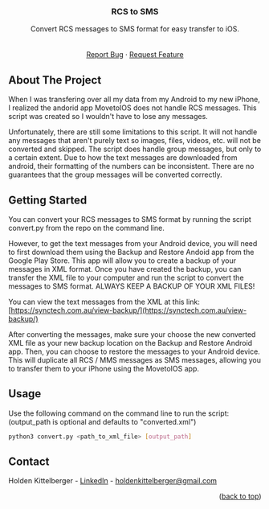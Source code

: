 <a id="readme-top"></a>

<!-- PROJECT LOGO -->
<br />
<div align="center">
  <a href="https://github.com/hkittelberger/RCStoSMS">
  </a>

<h3 align="center">RCS to SMS</h3>

  <p align="center">
    Convert RCS messages to SMS format for easy transfer to iOS.
    <br />
    <br />
    <br />
    <a href="https://github.com/hkittelberger/RCStoSMS/issues/new?labels=bug&template=bug-report---.md">Report Bug</a>
    &middot;
    <a href="https://github.com/hkittelberger/RCStoSMS/issues/new?labels=enhancement&template=feature-request---.md">Request Feature</a>
  </p>
</div>


<!-- ABOUT THE PROJECT -->
## About The Project

When I was transfering over all my data from my Android to my new iPhone,
I realized the andorid app MovetoIOS does not handle RCS messages. This
script was created so I wouldn't have to lose any messages.

Unfortunately, there are still some limitations to this script. It will not 
handle any messages that aren't purely text so images, files, videos, etc.
will not be converted and skipped. The script does handle group messages, but
only to a certain extent. Due to how the text messages are downloaded from
android, their formatting of the numbers can be inconsistent. There are no
guarantees that the group messages will be converted correctly.

<!-- GETTING STARTED -->
## Getting Started

You can convert your RCS messages to SMS format by running the script
convert.py from the repo on the command line. 

However, to get the text messages from your Android device, you will need to 
first download them using the Backup and Restore Andoid app from the Google 
Play Store. This app will allow you to create a backup of your messages in XML
format. Once you have created the backup, you can transfer the XML file to your
computer and run the script to convert the messages to SMS format. ALWAYS KEEP
A BACKUP OF YOUR XML FILES! 

You can view the text messages from the XML at this link:
[https://synctech.com.au/view-backup/](https://synctech.com.au/view-backup/)

After converting the messages, make sure your choose the new converted XML file
as your new backup location on the Backup and Restore Android app. Then, you 
can choose to restore the messages to your Android device. This will duplicate
all RCS / MMS messages as SMS messages, allowing you to transfer them to your
iPhone using the MovetoIOS app.

<!-- USAGE EXAMPLES -->
## Usage

Use the following command on the command line to run the script:
(output_path is optional and defaults to "converted.xml")

```sh
python3 convert.py <path_to_xml_file> [output_path]
```

<!-- CONTACT -->
## Contact

Holden Kittelberger - [LinkedIn](https://linkedin.com/in/holden-kittelberger) - holdenkittelberger@gmail.com

<p align="right">(<a href="#readme-top">back to top</a>)</p>

